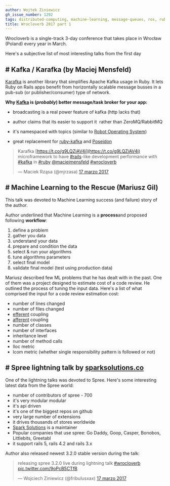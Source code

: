 ```yaml
---
author: Wojtek Ziniewicz
gh_issue_number: 1292
tags: distributed-computing, machine-learning, message-queues, ros, ruby, spree, ecommerce, conference
title: Wrocloverb 2017 part 1
---
```


Wrocloverb is a single-track 3-day conference that takes place in Wrocław (Poland) every year in March.

Here's a subjective list of most interesting talks from the first day

## # Kafka / Karafka (by Maciej Mensfeld)

[Karafka](https://github.com/karafka/karafka) is another library that simplifies Apache Kafka usage in Ruby. It lets Ruby on Rails apps benefit from horizontally scalable message busses in a pub-sub (or publisher/consumer) type of network.

**Why [Kafka](https://kafka.apache.org/) is (*probably*) better message/task broker for your app:**

- broadcasting is a real power feature of kafka (http lacks that)

- author claims that its easier to support it  rather than ZeroMQ/RabbitMQ

- it's namespaced with topics (similar to [Robot Operating System](http://www.ros.org/))

- great replacement for [ruby-kafka](https://github.com/zendesk/ruby-kafka) and [Poseidon](https://github.com/bpot/poseidon)

> Karafka [https://t.co/g9LQZiAV4i](https://t.co/g9LQZiAV4i) microframework to have [#rails](https://twitter.com/hashtag/rails?src=hash)-like development performance with [#kafka](https://twitter.com/hashtag/kafka?src=hash) in [#ruby](https://twitter.com/hashtag/ruby?src=hash) [@maciejmensfeld](https://twitter.com/maciejmensfeld) [#wrocloverb](https://twitter.com/hashtag/wrocloverb?src=hash)
>
> — Maciek Rząsa (@mjrzasa) [17 marzo 2017](https://twitter.com/mjrzasa/status/842771868239192064)

## # Machine Learning to the Rescue (Mariusz Gil)

This talk was devoted to Machine Learning success (and failure) story of the author.

Author underlined that Machine Learning is a **process**and proposed following **workflow**:

1. define a problem
1. gather you data
1. understand your data
1. prepare and condition the data
1. select &amp; run your algorithms
1. tune algorithms parameters
1. select final model
1. validate final model (test using production data)

Mariusz described few ML problems that he has dealt with in the past. One of them was a project designed to estimate cost of a code review. He outlined the process of tuning the input data. Here's a list of what comprised the input for a code review estimation cost:

- number of lines changed
- number of files changed
- [efferent](https://en.wikipedia.org/wiki/Efferent_coupling) coupling
- [afferent](https://en.wikipedia.org/wiki/Coupling_(computer_programming)) coupling
- number of classes
- number of interfaces
- inheritance level
- number of method calls
- lloc metric
- lcom metric (whether single responsibility pattern is followed or not)

## # Spree lightning talk by [sparksolutions.co](http://sparksolutions.co/)

One of the lightning talks was devoted to Spree. Here's some interesting latest data from the Spree world:

- number of contributors of spree - 700
- it's very modular modular
- it's api driven
- it's one of the biggest repos on github
- very large number of extensions
- it drives thousands of stores worldwide
- [Spark Solutions](http://sparksolutions.co/) is a maintainer
- Popular companies that use spree: Go Daddy, Goop, Casper, Bonobos, Littlebits, Greetabl
- it support rails 5, rails 4.2 and rails 3.x

Author also released newest 3.2.0 stable version during the talk:

> releasing spree 3.2.0 live during lightning talk [#wrocloverb](https://twitter.com/hashtag/wrocloverb?src=hash) [pic.twitter.com/9oPcB5CTfB](https://t.co/9oPcB5CTfB)
>
> — Wojciech Ziniewicz (@fribulusxax) [17 marzo 2017](https://twitter.com/fribulusxax/status/842800094915301376)
